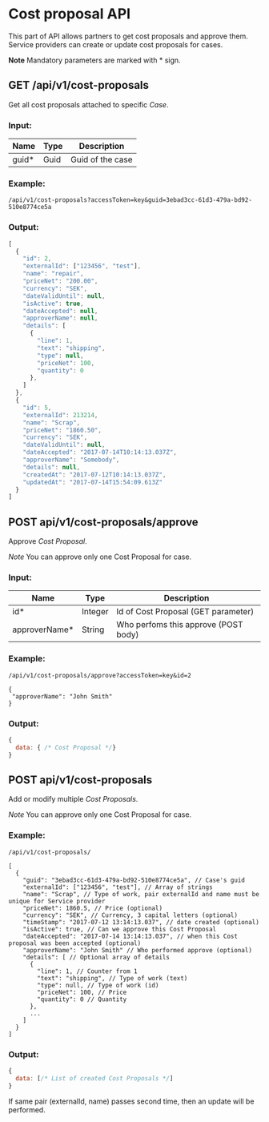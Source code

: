 # Cost proposal API

This part of API allows partners to get cost proposals and approve them. Service providers can create or update
cost proposals for cases.

**Note** Mandatory parameters are marked with  \*  sign.

## GET /api/v1/cost-proposals

Get all cost proposals attached to specific *Case*.
### Input:
| Name                   | Type       | Description                             |
| ---------------------- | ---------- | --------------------------------------- |
| guid\*                 | Guid       | Guid of the case                        |


### Example:
```
/api/v1/cost-proposals?accessToken=key&guid=3ebad3cc-61d3-479a-bd92-510e8774ce5a
```

### Output:
```js
[
  {
    "id": 2,
    "externalId": ["123456", "test"],
    "name": "repair",
    "priceNet": "200.00",
    "currency": "SEK",
    "dateValidUntil": null,
    "isActive": true,
    "dateAccepted": null,
    "approverName": null,
    "details": [
      {
        "line": 1,
        "text": "shipping",
        "type": null,
        "priceNet": 100,
        "quantity": 0
      },
    ]
  },
  {
    "id": 5,
    "externalId": 213214,
    "name": "Scrap",
    "priceNet": "1860.50",
    "currency": "SEK",
    "dateValidUntil": null,
    "dateAccepted": "2017-07-14T10:14:13.037Z",
    "approverName": "Somebody",
    "details": null,
    "createdAt": "2017-07-12T10:14:13.037Z",
    "updatedAt": "2017-07-14T15:54:09.613Z"
  }
]
```

## POST api/v1/cost-proposals/approve

Approve *Cost Proposal*.

*Note* You can approve only one Cost Proposal for case.

### Input:
| Name                   | Type       | Description                             |
| ---------------------- | ---------- | --------------------------------------- |
| id\*                   | Integer    | Id of Cost Proposal (GET parameter)     |
| approverName\*         | String     | Who perfoms this approve (POST body)    |

### Example:
```
/api/v1/cost-proposals/approve?accessToken=key&id=2

{
 "approverName": "John Smith" 
}
```

### Output:
```js
{
  data: { /* Cost Proposal */}
}
```

## POST api/v1/cost-proposals

Add or modify multiple *Cost Proposals*.

*Note* You can approve only one Cost Proposal for case.

### Example:
```
/api/v1/cost-proposals/

[
  {
    "guid": "3ebad3cc-61d3-479a-bd92-510e8774ce5a", // Case's guid
    "externalId": ["123456", "test"], // Array of strings
    "name": "Scrap", // Type of work, pair externalId and name must be unique for Service provider
    "priceNet": 1860.5, // Price (optional)
    "currency": "SEK", // Currency, 3 capital letters (optional)
    "timeStamp": "2017-07-12 13:14:13.037", // date created (optional)
    "isActive": true, // Can we approve this Cost Proposal 
    "dateAccepted": "2017-07-14 13:14:13.037", // when this Cost proposal was been accepted (optional)
    "approverName": "John Smith" // Who performed approve (optional)
    "details": [ // Optional array of details
      {
        "line": 1, // Counter from 1
        "text": "shipping", // Type of work (text)
        "type": null, // Type of work (id)
        "priceNet": 100, // Price
        "quantity": 0 // Quantity
      },
      ...
    ]
  }
]
```

### Output:
```js
{
  data: [/* List of created Cost Proposals */]
}
```

If same pair (externalId, name) passes second time, then an update will be performed.
